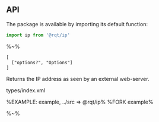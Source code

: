 ## API

The package is available by importing its default function:

```js
import ip from '@rqt/ip'
```

%~%

```## ip
[
  ["options?", "Options"]
]
```

Returns the IP address as seen by an external web-server.

<typedef>types/index.xml</typedef>

%EXAMPLE: example, ../src => @rqt/ip%
%FORK example%

%~%